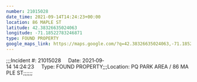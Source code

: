 ```yaml
---
number: 21015028
date_time: 2021-09-14T14:24:23+00:00
location: 86 MAPLE ST
latitude: 42.38326635024063
longitude: -71.18522783246871
type: FOUND PROPERTY
google_maps_link: https://maps.google.com/?q=42.38326635024063,-71.18522783246871
---
```


;;;Incident #: 21015028     Date: 2021‐09‐14 14:24:23     Type: FOUND PROPERTY;;;Location: PQ PARK AREA / 86 MAPLE ST;;;;;;
